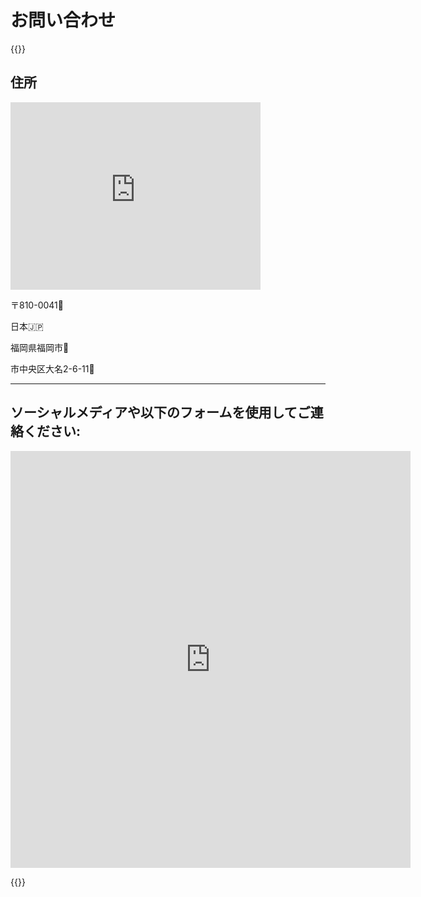 # お問い合わせ

{{<rawhtml>}}

<h2>住所</h2>

<div class="address-container">
    <div style="flex:1;"><iframe src="https://www.google.com/maps/embed?pb=!1m14!1m8!1m3!1d830.9066789556275!2d130.395001!3d33.58904!3m2!1i1024!2i768!4f13.1!3m3!1m2!1s0x3541910074821665%3A0xedd7a60c722e8a7b!2sInferara%20Corp.!5e0!3m2!1sen!2sjp!4v1730530923565!5m2!1sen!2sjp" width="400" height="300" style="border:0;" allowfullscreen="" loading="lazy" referrerpolicy="no-referrer-when-downgrade"></iframe></div>
    <div class="address">
        <p>〒810-0041<span>📮</span></p>
        <p>日本<span>🇯🇵</span></p>
        <p>福岡県福岡市<span>🍜</span></p>
        <p>市中央区大名2-6-11<span>🏢</span></div>
    </div>
</div>

<hr class="horizontal-delimiter"/>

<h2>ソーシャルメディアや以下のフォームを使用してご連絡ください:</h2>


<iframe src="https://docs.google.com/forms/d/e/1FAIpQLSf_nsvgT8MPL5ApqnQghbK_Uo30l-y8huKZb0fvpw9wrdTg-w/viewform?embedded=true" width="640" height="667" scrolling="no" frameborder="0" marginheight="0" marginwidth="0">読み込み中…</iframe>

{{</rawhtml>}}
